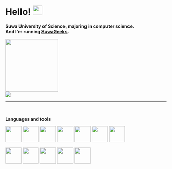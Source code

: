 # Hello! <img src="https://media.giphy.com/media/hvRJCLFzcasrR4ia7z/giphy.gif" height=30px>

**Suwa University of Science, majoring in computer science.**<br>
**And I'm running [SuwaGeeks](https://suwageekes.github.io/HomePage/).**

<img height="165" src="https://github-readme-stats.vercel.app/api?username=apricot256&count_private=true&show_icons=true&custom_title=Github%20Status&hide_border=true&bg_color=ffffff00&title_color=a569bd&icon_color=a569bd&text_color=CCCCFF"/>
<br>
<img src="https://github-readme-stats.vercel.app/api/top-langs/?username=apricot256&layout=compact&hide_border=true&bg_color=ffffff00&title_color=a569bd&icon_color=a569bd &text_color=CCCCFF"/>
<br>

---

<br/>

**Languages and tools**
<p>
    <img src="https://cdn.jsdelivr.net/gh/devicons/devicon/icons/c/c-original.svg" height=50 />
    <img src="https://cdn.jsdelivr.net/gh/devicons/devicon/icons/cplusplus/cplusplus-original.svg" height=50 />
    <img src="https://cdn.jsdelivr.net/gh/devicons/devicon/icons/python/python-original.svg" height=50 />
    <img src="https://cdn.jsdelivr.net/gh/devicons/devicon/icons/java/java-original.svg" height=50 />
    <img src="https://cdn.jsdelivr.net/gh/devicons/devicon/icons/html5/html5-original.svg" height=50 />
    <img src="https://cdn.jsdelivr.net/gh/devicons/devicon/icons/css3/css3-original.svg" height=50 />
    <img src="https://cdn.jsdelivr.net/gh/devicons/devicon/icons/javascript/javascript-original.svg" height=50 />
</p>
<p>
    <img src="https://cdn.jsdelivr.net/gh/devicons/devicon/icons/numpy/numpy-original.svg" height=50 />
    <img src="https://cdn.jsdelivr.net/gh/devicons/devicon/icons/opencv/opencv-original.svg" height=50 />               
    <img src="https://cdn.jsdelivr.net/gh/devicons/devicon/icons/tensorflow/tensorflow-original.svg" height=50 />
    <img src="https://cdn.jsdelivr.net/gh/devicons/devicon/icons/arduino/arduino-original.svg" height=50 />
    <img src="https://cdn.jsdelivr.net/gh/devicons/devicon/icons/docker/docker-original.svg" height=50 />
</p>